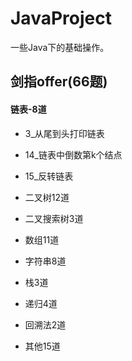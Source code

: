 # JavaProject
一些Java下的基础操作。

## 剑指offer(66题)
#### 链表-8道
- 3_从尾到头打印链表
- 14_链表中倒数第k个结点
- 15_反转链表

- 二叉树12道
- 二叉搜索树3道
- 数组11道
- 字符串8道
- 栈3道
- 递归4道
- 回溯法2道
- 其他15道